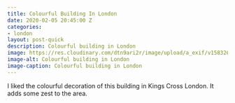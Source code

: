 ```yaml
---
title: Colourful Building In London
date: 2020-02-05 20:45:00 Z
categories:
- london
layout: post-quick
description: Colourful building in London
image: https://res.cloudinary.com/dtn9ari2r/image/upload/a_exif/v1583263242/blog/9C1C0811-3954-492C-A2F1-DF4EF933E4E7.jpg
image-alt: Colourful building in London
image-caption: Colourful building in London
---
```


I liked the colourful decoration of this building in Kings Cross London. It adds some zest to the area.
